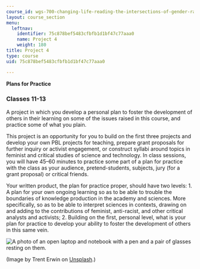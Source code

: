 ```yaml
---
course_id: wgs-700-changing-life-reading-the-intersections-of-gender-race-biology-and-literature-spring-2017
layout: course_section
menu:
  leftnav:
    identifier: 75c878bef5483cfbfb1d1bf47c77aaa0
    name: Project 4
    weight: 180
title: Project 4
type: course
uid: 75c878bef5483cfbfb1d1bf47c77aaa0

---
```


**Plans for Practice**

### Classes 11-13

A project in which you develop a personal plan to foster the development of others in their learning on some of the issues raised in this course, and practice some of what you plain. 

This project is an opportunity for you to build on the first three projects and develop your own PBL projects for teaching, prepare grant proposals for further inquiry or activist engagement, or construct syllabi around topics in feminist and critical studies of science and technology. In class sessions, you will have 45–60 minutes to practice some part of a plan for practice with the class as your audience, pretend-students, subjects, jury (for a grant proposal) or critical friends.

Your written product, the plan for practice proper, should have two levels: 1. A plan for your own ongoing learning so as to be able to trouble the boundaries of knowledge production in the academy and sciences. More specifically, so as to be able to interpret sciences in contexts, drawing on and adding to the contributions of feminist, anti-racist, and other critical analysts and activists; 2. Building on the first, personal level, what is your plan for practice to develop your ability to foster the development of others in this same vein.

![A photo of an open laptop and notebook with a pen and a pair of glasses resting on them.](/coursemedia/wgs-700-changing-life-reading-the-intersections-of-gender-race-biology-and-literature-spring-2017/586454803c1d83a79d37392435fb95b8_learn.jpg)  

(Image by Trent Erwin on [Unsplash](https://unsplash.com/photos/UgA3Xvi3SkA).)